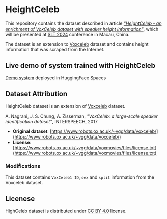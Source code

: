# HeightCeleb
This repository contains the dataset described in article *["HeightCeleb - an enrichment of VoxCeleb dataset with speaker height information"](https://arxiv.org/abs/2410.12668)*,
which will be presented at [SLT 2024](https://2024.ieeeslt.org/) conference in Macau, China.

The dataset is an extension to [Voxceleb](https://www.robots.ox.ac.uk/~vgg/data/voxceleb/vox1.html) dataset and contains
height information that was scraped from the Internet.

## Live demo of system trained with HeightCeleb
[Demo system](https://huggingface.co/spaces/stachu86/HeightCeleb-estimator-demo) deployed in HuggingFace Spaces

## Dataset Attribution

HeightCeleb dataset is an extension of [Voxceleb](https://www.robots.ox.ac.uk/~vgg/data/voxceleb/vox1.html) dataset. 

A. Nagrani, J. S. Chung, A. Zisserman,
*"VoxCeleb: a large-scale speaker identification dataset"*, INTERSPEECH, 2017
- **Original dataset**: [https://www.robots.ox.ac.uk/~vgg/data/voxceleb/](https://www.robots.ox.ac.uk/~vgg/data/voxceleb/)
- **License**: [https://www.robots.ox.ac.uk/~vgg/data/voxmovies/files/license.txt](https://www.robots.ox.ac.uk/~vgg/data/voxmovies/files/license.txt)

### Modifications
This dataset contains `VoxCeleb1 ID`, `sex`
and `split` information from the Voxceleb dataset.

## Licenese
HighCeleb dataset is distributed under [CC BY 4.0](https://creativecommons.org/licenses/by/4.0/) license.


